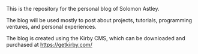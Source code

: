 This is the repository for the personal blog of Solomon Astley.

The blog will be used mostly to post about projects, tutorials, programming ventures, and personal experiences.

The blog is created using the Kirby CMS, which can be downloaded and purchased at https://getkirby.com/
